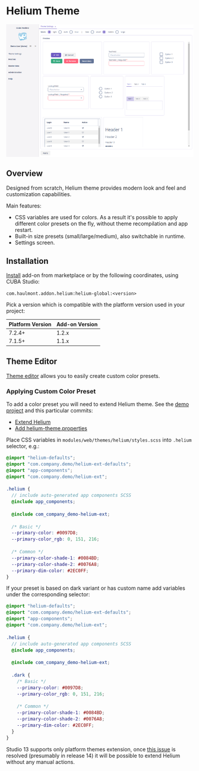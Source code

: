# Helium Theme

![teaser](img/teaser.png)

## Overview

Designed from scratch, Helium theme provides modern look and feel and customization capabilities.

Main features:

* CSS variables are used for colors. As a result it's possible to apply different color presets on the fly, 
without theme recompilation and app restart.
* Built-in size presets (small/large/medium), also switchable in runtime.
* Settings screen.

## Installation

[Install](https://doc.cuba-platform.com/studio/) add-on from marketplace or by the following coordinates, using CUBA Studio:

`com.haulmont.addon.helium:helium-global:<version>`

Pick a version which is compatible with the platform version used in your project:

| Platform Version | Add-on Version |
| ---------------- | -------------- |
| 7.2.4+           | 1.2.x          |
| 7.1.5+           | 1.1.x          |

## Theme Editor

[Theme editor](https://demo10.cuba-platform.com/helium-editor/) allows you to easily create custom color presets.

### Applying Custom Color Preset

To add a color preset you will need to extend Helium theme. See the [demo project](https://github.com/cuba-labs/helium-extension-demo)
and this particular commits:
 * [Extend Helium](https://github.com/cuba-labs/helium-extension-demo/commit/85ae53f7d07acaa31d1c737803ae2779b54f6ed7)
 * [Add helium-theme.properties](https://github.com/cuba-labs/helium-extension-demo/commit/2b7f72ebb0c6a25bee790e421302a31cca602347)

Place CSS variables in `modules/web/themes/helium/styles.scss` into `.helium` selector, e.g.:

```scss
@import "helium-defaults";
@import "com.company.demo/helium-ext-defaults";
@import "app-components";
@import "com.company.demo/helium-ext";

.helium {
  // include auto-generated app components SCSS
  @include app_components;

  @include com_company_demo-helium-ext;

  /* Basic */
  --primary-color: #0097D8;
  --primary-color_rgb: 0, 151, 216;

  /* Common */
  --primary-color-shade-1: #0084BD;
  --primary-color-shade-2: #0076A8;
  --primary-dim-color: #2EC0FF;
}
``` 

If your preset is based on dark variant or has custom name add variables under the corresponding selector:

```scss
@import "helium-defaults";
@import "com.company.demo/helium-ext-defaults";
@import "app-components";
@import "com.company.demo/helium-ext";

.helium {
  // include auto-generated app components SCSS
  @include app_components;

  @include com_company_demo-helium-ext;

  .dark {
    /* Basic */
    --primary-color: #0097D8;
    --primary-color_rgb: 0, 151, 216;

    /* Common */
    --primary-color-shade-1: #0084BD;
    --primary-color-shade-2: #0076A8;
    --primary-dim-color: #2EC0FF;
  }
}
``` 

Studio 13 supports only platform themes extension, once [this issue](https://youtrack.cuba-platform.com/issue/STUDIO-4474) is resolved (presumably in release 14)
it will be possible to extend Helium without any manual actions.
